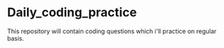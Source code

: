 # Daily_coding_practice
This repository will contain coding questions which i'll practice on regular basis. 
